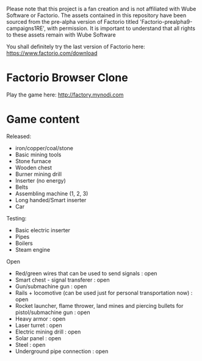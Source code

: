 Please note that this project is a fan creation and is not affiliated with Wube Software or Factorio. The assets contained in this repository have been sourced from the pre-alpha version of Factorio titled 'Factorio-prealpha9-campaigns1RE', with permission. It is important to understand that all rights to these assets remain with Wube Software

You shall definitely try the last version of Factorio here: https://www.factorio.com/download

# Factorio Browser Clone

Play the game here: http://factory.mynodi.com

# Game content

Released:
- iron/copper/coal/stone
- Basic mining tools
- Stone furnace
- Wooden chest
- Burner mining drill
- Inserter (no energy)
- Belts
- Assembling machine (1, 2, 3)
- Long handed/Smart inserter
- Car

Testing:
- Basic electric inserter
- Pipes
- Boilers
- Steam engine

Open
- Red/green wires that can be used to send signals : open
- Smart chest - signal transferer : open
- Gun/submachine gun : open
- Rails + locomotive (can be used just for personal transportation now) : open
- Rocket launcher, flame thrower, land mines and piercing bullets for pistol/submachine gun : open
- Heavy armor : open
- Laser turret : open
- Electric mining drill : open
- Solar panel : open
- Steel : open
- Underground pipe connection : open
